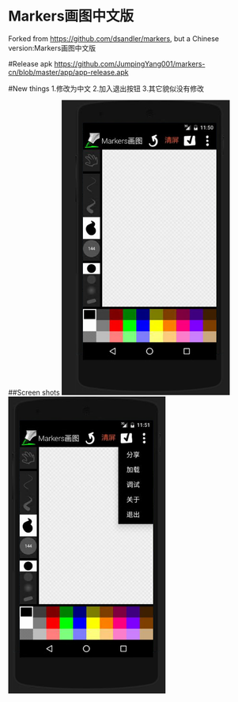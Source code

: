 # Markers画图中文版
Forked from https://github.com/dsandler/markers, but a Chinese version:Markers画图中文版

#Release apk
https://github.com/JumpingYang001/markers-cn/blob/master/app/app-release.apk

#New things
1.修改为中文
2.加入退出按钮
3.其它貌似没有修改

##Screen shots
![Alt text](screenshots/a.PNG?raw=true "Title a")
![Alt text](screenshots/b.PNG?raw=true "Title b")
